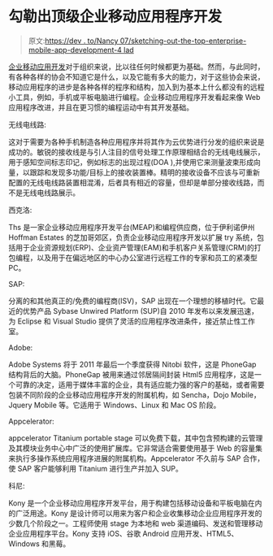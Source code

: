 # 勾勒出顶级企业移动应用程序开发

> 原文:[https://dev . to/Nancy 07/sketching-out-the-top-enterprise-mobile-app-development-4 lad](https://dev.to/nancy07/sketching-out-the-top-enterprise-mobile-app-development--4lad)

[企业移动应用开发](https://www.hokuapps.com/products/mobile-application-development-platform/)对于组织来说，比以往任何时候都更为基础。然而，与此同时，有各种各样的协会不知道它是什么，以及它能有多大的能力，对于这些协会来说，移动应用程序的进步是各种各样的程序和结构，加入到为基本上什么都没有的远程小工具，例如，手机或平板电脑进行编程。企业移动应用程序开发看起来像 Web 应用程序改进，并且在更习惯的编程运动中有其开发基础。

无线电线路:

这对于需要为各种手机制造各种应用程序并将其作为云优势进行分发的组织来说是成功的。敏锐的接收线是与引人注目的信号处理工作原理相结合的无线电线展示，用于感知空间标志印记，例如标志的出现过程(DOA ),并使用它来测量波束形成向量，以跟踪和发现多功能/目标上的接收装置棒。精明的接收设备不应该与可重新配置的无线电线路装置相混淆，后者具有相近的容量，但却是单部分接收线路，而不是无线电线路展示。

西克洛:

Ths 是一家企业移动应用程序开发平台(MEAP)和编程供应商，位于伊利诺伊州 Hoffman Estates 的芝加哥郊区，负责企业移动应用程序开发以扩展 try 系统，包括用于企业资源规划(ERP)、企业资产管理(EAM)和手机客户关系管理(CRM)的打包编程，以及用于在偏远地区的中心办公室进行远程工作的专家和员工的紧凑型 PC。

SAP:

分离的和其他真正的/免费的编程商(ISV)，SAP 出现在一个理想的移植时代。它最近的优势产品 Sybase Unwired Platform (SUP)自 2010 年发布以来发展迅速，为 Eclipse 和 Visual Studio 提供了灵活的应用程序改进条件，接近禁止性工作室。

Adobe:

Adobe Systems 将于 2011 年最后一个季度获得 Nitobi 软件，这是 PhoneGap 结构背后的大脑。PhoneGap 被用来通过邻居隔间封装 Html5 应用程序，这是一个可靠的决定，适用于媒体丰富的企业，具有适应能力强的客户的基础，或者需要包装不同阶段的企业移动应用程序开发的附属机构，如 Sencha，Dojo Mobile，Jquery Mobile 等。它适用于 Windows、Linux 和 Mac OS 阶段。

Appcelerator:

appcelerator Titanium portable stage 可以免费下载，其中包含预构建的云管理及其模块业务中心中广泛的使用扩展库。它非常适合需要使用基于 Web 的容量集来执行多操作系统应用程序进展的附属机构。Appcelerator 不久前与 SAP 合作，使 SAP 客户能够利用 Titanium 进行生产并加入 SUP。

科尼:

Kony 是一个企业移动应用程序开发平台，用于构建包括移动设备和平板电脑在内的广泛用途。Kony 是设计师可以用来为客户和企业收集移动企业应用程序开发的少数几个阶段之一。工程师使用 stage 为本地和 web 渠道编码、发送和管理移动企业应用程序平台。Kony 支持 iOS、谷歌 Android 应用开发、HTML5、Windows 和黑莓。
